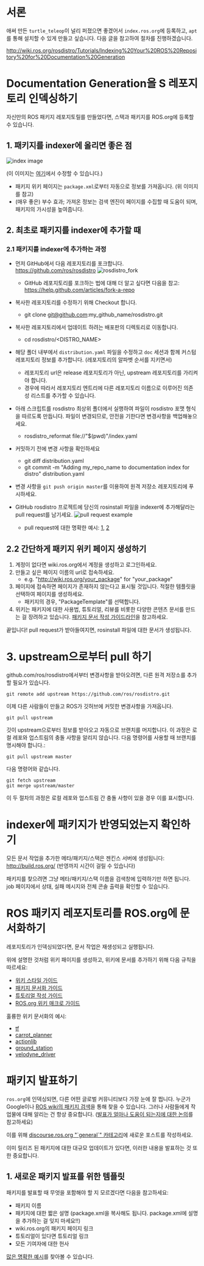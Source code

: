 # 서론
애써 만든 `turtle_teleop`이 널리 퍼졌으면 좋겠어서 `index.ros.org`에 등록하고, `apt`를 통해 설치할 수 있게 만들고 싶습니다. 다음 글을 참고하여 절차를 진행하겠습니다.

http://wiki.ros.org/rosdistro/Tutorials/Indexing%20Your%20ROS%20Repository%20for%20Documentation%20Generation

# Documentation Generation을 S 레포지토리 인덱싱하기
자신만의 ROS 패키지 레포지토릴를 만들었다면, 스택과 패키지를 ROS.org에 등록할 수 있습니다.

## 1. 패키지를 indexer에 올리면 좋은 점
![index image](http://wiki.ros.org/rosdistro/Tutorials/Indexing%20Your%20ROS%20Repository%20for%20Documentation%20Generation?action=AttachFile&do=get&target=wiki.ros.org_packageHeader.png)

(이 이미지는 [여기](https://docs.google.com/drawings/d/1aa8tFOi0L-v_dRYQlvrNc7w1SBFeosHQJRzHl3xoZ94/edit?usp=sharing)에서 수정할 수 있습니다.)
- 패키지 위키 페이지는 `package.xml`로부터 자동으로 정보를 가져옵니다. (위 이미지를 참고)
- (매우 좋은) 부수 효과; 가져온 정보는 검색 엔진이 페이지를 수집할 때 도움이 되며, 패키지의 가시성을 높여줍니다.

## 2. 최초로 패키지를 indexer에 추가할 때
### 2.1 패키지를 indexer에 추가하는 과정
- 먼저 GitHub에서 다음 레포지토리를 포크합니다. https://github.com/ros/rosdistro
![rosdistro_fork](http://wiki.ros.org/rosdistro/Tutorials/Indexing%20Your%20ROS%20Repository%20for%20Documentation%20Generation?action=AttachFile&do=get&target=rosdistro_fork.png)
  - GitHub 레포지토리를 포크하는 법에 대해 더 알고 싶다면 다음을 참고: https://help.github.com/articles/fork-a-repo

- 복사한 레포지토리를 수정하기 위해 Checkout 합니다.
  - git clone git@github.com:my_github_name/rosdistro.git
- 복사한 레포지토리에서 업데이트 하려는 배포판의 디렉토리로 이동합니다.
  - cd rosdistro/<DISTRO_NAME>
- 해당 폴더 내부에서 `distribution.yaml` 파일을 수정하고 `doc` 세션과 함께 커스텀 레포지토리 정보를 추가합니다. (레포지토리의 알파벳 순서를 지키면서)
  - 레포지토리 url은 release 레포지토리가 아닌, upstream 레포지토리를 가리켜야 합니다.
  - 경우에 따라서 레포지토리 엔트리에 다른 레포지토리 이름으로 이루어진 의존성 리스트를 추가할 수 있습니다.
- 아래 스크립트를 rosdistro 최상위 폴더에서 실행하여 파일이 rosdistro 포맷 형식을 따르도록 만듭니다. 파일이 변경되므로, 안전을 기한다면 변경사항을 백업해놓으세요.
  - rosdistro_reformat file://"$(pwd)"/index.yaml
- 커밋하기 전에 변경 사항을 확인하세요
  - git diff distribution.yaml
  - git commit -m "Adding my_repo_name to documentation index for distro" distribution.yaml
- 변경 사항을 `git push origin master`를 이용하여 원격 저장소 레포지토리에 푸시하세요.
- GitHub rosdistro 프로젝트에 당신의 rosinstall 파일을 indexer에 추가해달라는 pull request를 남기세요.
![pull request example](http://wiki.ros.org/rosdistro/Tutorials/Indexing%20Your%20ROS%20Repository%20for%20Documentation%20Generation?action=AttachFile&do=get&target=rosdistro_pull_submit.png)
  - pull request에 대한 명확한 예시: [1](https://github.com/ros/rosdistro/pull/13688/files), [2](https://github.com/ros/rosdistro/pull/13665/files)

## 2.2 간단하게 패키지 위키 페이지 생성하기
1. 계정이 없다면 wiki.ros.org에서 계정을 생성하고 로그인하세요.
2. 만들고 싶은 페이지 이름의 url로 접속하세요.
    - e.g. "http://wiki.ros.org/your_package" for "your_package"
3. 페이지에 접속하면 페이지가 존재하지 않는다고 표시될 것입니다. 적절한 템플릿을 선택하여 페이지를 생성하세요.
    - 패키지의 경우, "PackageTemplate"를 선택합니다.
4. 위키는 패키지에 대한 사용법, 튜토리얼, 리뷰를 비롯한 다양한 콘텐츠 문서를 만드는 걸 장려하고 있습니다. [패키지 문서 작성 가이드라인](http://wiki.ros.org/PackageDocumentation)을 참고하세요.

끝입니다! pull request가 받아들여지면, rosinstall 파일에 대한 문서가 생성됩니다.

# 3. upstream으로부터 pull 하기
github.com/ros/rosdistro에서부터 변경사항을 받아오려면, 다른 원격 저장소를 추가할 필요가 있습니다.
```
git remote add upstream https://github.com/ros/rosdistro.git
```
이제 다른 사람들이 만들고 ROS가 깃허브에 커밋한 변경사항을 가져옵니다.
```
git pull upstream
```
깃이 upstream으로부터 정보를 받아오고 자동으로 브랜치를 머지합니다. 이 과정은 로컬 레포와 업스트림의 충돌 사항을 알리지 않습니다. 다음 명령어를 사용할 때 브랜치를 명시해야 합니다.:
```
git pull upstream master
```
다음 명령어와 같습니다.
```
git fetch upstream
git merge upstream/master
```
이 두 절차의 과정은 로컬 레포와 업스트림 간 충돌 사항이 있을 경우 이를 표시합니다.

# indexer에 패키지가 반영되었는지 확인하기
모든 문서 작업을 추가한 메타/패키지/스택은 젠킨스 서버에 생성됩니다: http://build.ros.org/ (반영까지 시간이 걸릴 수 있습니다)

패키지를 찾으려면 그냥 메타/패키지/스택 이름을 검색창에 입력하기만 하면 됩니다. job 페이지에서 상태, 실패 메시지와 전체 콘솔 출력을 확인할 수 있습니다.

# ROS 패키지 레포지토리를 ROS.org에 문서화하기
레포지토리가 인덱싱되었다면, 문서 작업은 재생성되고 실행됩니다.

위에 설명한 것처럼 위키 패이지를 생성하고, 위키에 문서를 추가하기 위해 다음 규칙을 따르세요:
- [위키 스타일 가이드](http://wiki.ros.org/StyleGuide)
- [패키지 문서화 가이드](http://wiki.ros.org/PackageDocumentation)
- [튜토리얼 작성 가이드](http://wiki.ros.org/WritingTutorials)
- [ROS.org 위키 매크로 가이드](http://wiki.ros.org/WikiMacros)

훌륭한 위키 문서화의 예시:
- [tf](http://wiki.ros.org/tf)
- [carrot_planner](http://wiki.ros.org/carrot_planner)
- [actionlib](http://wiki.ros.org/actionlib)
- [ground_station](http://wiki.ros.org/ground_station)
- [velodyne_driver](http://wiki.ros.org/velodyne_driver)

# 패키지 발표하기
`ros.org`에 인덱싱되면, 다른 어떤 글로벌 커뮤니티보다 가장 눈에 잘 띕니다. 누군가 Google이나 [ROS wiki의 패키지 검색](http://www.ros.org/browse/list.php)을 통해 찾을 수 있습니다. 그러나 사람들에게 작업물에 대해 알리는 건 항상 중요합니다. ([발표가 얼마나 도움이 되는지에 대한 논의](https://discourse.ros.org/t/new-software-release-announcements/1203)를 참고하세요)

이를 위해 [discourse.ros.org "\`general\`" 카테고리](http://discourse.ros.org/c/general)에 새로운 포스트를 작성하세요.

이미 릴리즈 된 패키지에 대한 대규모 업데이트가 있다면, 이러한 내용을 발표하는 것 또한 중요합니다.

## 1. 새로운 패키지 발표를 위한 템플릿
패키지를 발표할 때 무엇을 포함해야 할 지 모르겠다면 다음을 참고하세요:
- 패키지 이름
- 패키지에 대한 짧은 설명 (package.xml을 복사해도 됩니다. package.xml에 설명을 추가하는 걸 잊지 마세요!!)
- wiki.ros.org의 패키지 페이지 링크
- 튜토리얼이 있다면 튜토리얼 링크
- 모든 기여자에 대한 헌사

[많은 명확한 예시](https://www.google.com/search?client=ubuntu&channel=fs&q=site:lists.ros.org+(announce+OR+announcement+OR+announcing)&ie=utf-8&oe=utf-8)를 찾아볼 수 있습니다.